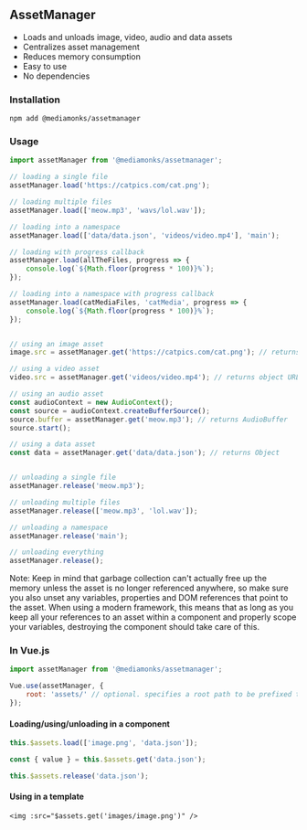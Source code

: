 ## AssetManager

- Loads and unloads image, video, audio and data assets
- Centralizes asset management
- Reduces memory consumption
- Easy to use
- No dependencies

### Installation
```shell
npm add @mediamonks/assetmanager
```

### Usage
```javascript
import assetManager from '@mediamonks/assetmanager';

// loading a single file
assetManager.load('https://catpics.com/cat.png');

// loading multiple files
assetManager.load(['meow.mp3', 'wavs/lol.wav']);

// loading into a namespace
assetManager.load(['data/data.json', 'videos/video.mp4'], 'main');

// loading with progress callback
assetManager.load(allTheFiles, progress => {
    console.log(`${Math.floor(progress * 100)}%`);
});

// loading into a namespace with progress callback
assetManager.load(catMediaFiles, 'catMedia', progress => {
    console.log(`${Math.floor(progress * 100)}%`);
});


// using an image asset
image.src = assetManager.get('https://catpics.com/cat.png'); // returns HTMLImageElement

// using a video asset
video.src = assetManager.get('videos/video.mp4'); // returns object URL

// using an audio asset
const audioContext = new AudioContext();
const source = audioContext.createBufferSource();
source.buffer = assetManager.get('meow.mp3'); // returns AudioBuffer
source.start();

// using a data asset
const data = assetManager.get('data/data.json'); // returns Object


// unloading a single file
assetManager.release('meow.mp3');

// unloading multiple files
assetManager.release(['meow.mp3', 'lol.wav']);

// unloading a namespace
assetManager.release('main');

// unloading everything
assetManager.release();
```

Note: Keep in mind that garbage collection can't actually free up the memory unless the asset is no longer referenced anywhere, so make sure you also unset any variables, properties and DOM references that point to the asset.
When using a modern framework, this means that as long as you keep all your references to an asset within a component and properly scope your variables, destroying the component should take care of this.

### In Vue.js
```javascript
import assetManager from '@mediamonks/assetmanager';

Vue.use(assetManager, {
	root: 'assets/' // optional. specifies a root path to be prefixed to all relative paths
});
```

#### Loading/using/unloading in a component
```javascript
this.$assets.load(['image.png', 'data.json']);

const { value } = this.$assets.get('data.json');

this.$assets.release('data.json');
```

#### Using in a template
```vue
<img :src="$assets.get('images/image.png')" />
```
